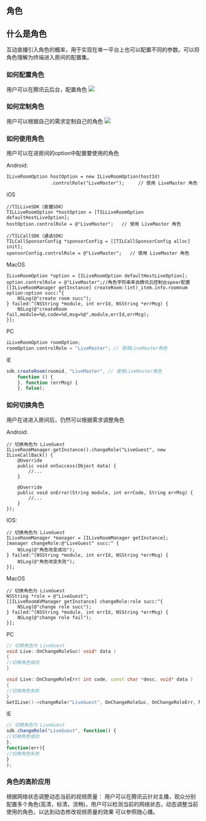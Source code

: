 ## 角色

## 什么是角色
互动直播引入角色的概率，用于实现在单一平台上也可以配置不同的参数。可以将角色理解为终端进入房间的配置集。

### 如何配置角色
用户可以在腾讯云后台，配置角色
![](https://zhaoyang21cn.github.io/iLiveSDK_Help/readme_img/role_config.png)

### 如何定制角色
用户可以根据自己的需求定制自己的角色
![](https://zhaoyang21cn.github.io/iLiveSDK_Help/readme_img/role_detail.png)

### 如何使用角色
用户可以在进房间的option中配置要使用的角色

Android:
```
ILiveRoomOption hostOption = new ILiveRoomOption(hostId)
                .controlRole("LiveMaster");     // 使用 LiveMaster 角色
```

iOS
```
//TILLiveSDK（直播SDK）
TILLiveRoomOption *hostOption = [TILLiveRoomOption defaultHostLiveOption];
hostOption.controlRole = @"LiveMaster";   // 使用 LiveMaster 角色
```
    
```
//TILCallSDK（通话SDK）
TILCallSponsorConfig *sponsorConfig = [[TILCallSponsorConfig alloc] init];
sponsorConfig.controlRole = @"LiveMaster";   // 使用 LiveMaster 角色
```

MacOS
```
ILiveRoomOption *option = [ILiveRoomOption defaultHostLiveOption];
option.controlRole = @"LiveMaster";//角色字符串来自腾讯云控制台spear配置
[[ILiveRoomManager getInstance] createRoom:(int)_item.info.roomnum option:option succ:^{
    NSLog(@"create room succ");
} failed:^(NSString *module, int errId, NSString *errMsg) {
    NSLog(@"createRoom fail,module=%@,code=%d,msg=%@",module,errId,errMsg);
}];
```

PC
```c++
iLiveRoomOption roomOption;
roomOption.controlRole = "LiveMaster"; // 使用LiveMaster角色
```

IE
```js
sdk.createRoom(roomid, "LiveMaster", // 使用LiveMaster角色
    function () {
    }, function (errMsg) {
    }, false);
```

### 如何切换角色
用户在进进入房间后，仍然可以根据需求调整角色

Android:
```
// 切换角色为 LiveGuest
ILiveRoomManager.getInstance().changeRole("LiveGuest", new ILiveCallBack() {
    @Override
    public void onSuccess(Object data) {
        //...
    }

    @Override
    public void onError(String module, int errCode, String errMsg) {
        //...
    }
});
```


IOS:
```
// 切换角色为 LiveGuest
ILiveRoomManager *manager = [ILiveRoomManager getInstance];
[manager changeRole:@"LiveGuest" succ:^ {
    NSLog(@"角色改变成功");
} failed:^(NSString *module, int errId, NSString *errMsg) {
    NSLog(@"角色改变失败");
}];
```

MacOS
```
// 切换角色为 LiveGuest
NSString *role = @"LiveGuest";
[[ILiveRoomAVManager getInstance] changeRole:role succ:^{
    NSLog(@"change role succ");
} failed:^(NSString *module, int errId, NSString *errMsg) {
    NSLog(@"change role fail");
}];
```

PC
```c++
// 切换角色为 LiveGuest
void Live::OnChangeRoleSuc( void* data )
{
//切换角色成功
}

void Live::OnChangeRoleErr( int code, const char *desc, void* data )
{
//切换角色失败
}
GetILive()->changeRole("LiveGuest", OnChangeRoleSuc, OnChangeRoleErr, NULL);
```

IE
```js
// 切换角色为 LiveGuest
sdk.changeRole("LiveGuest", function() {
//切换角色成功
},
function(err){
//切换角色失败
}
);
```

### 角色的高阶应用
根据网络状态调整动态当前的视频质量：
用户可以在腾讯云针对主播，观众分别配置多个角色(高清，标清，流畅)，用户可以检测当前的网络状态，动态调整当前使用的角色，以达到动态修改视频质量的效果
可以参照随心播。
